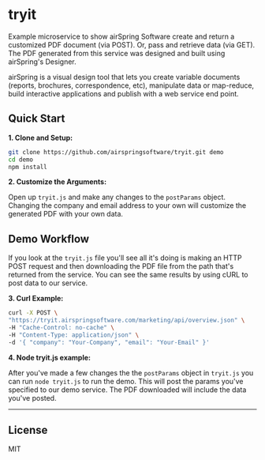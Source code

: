 # tryit

Example microservice to show airSpring Software create and return a customized PDF document (via POST).  Or, pass and retrieve data (via GET).  The PDF generated from this service was designed and built using airSpring's Designer.

airSpring is a visual design tool that lets you create variable documents (reports, brochures, correspondence, etc), manipulate data or map-reduce, build interactive applications and publish with a web service end point.

## Quick Start

**1. Clone and Setup:**

```sh
git clone https://github.com/airspringsoftware/tryit.git demo
cd demo
npm install
```

**2. Customize the Arguments:**

Open up `tryit.js` and make any changes to the `postParams` object.  Changing the
company and email address to your own will customize the generated PDF with
your own data.

## Demo Workflow

If you look at the `tryit.js` file you'll see all it's doing is making an HTTP POST request
and then downloading the PDF file from the path that's returned from the service.  You can
see the same results by using cURL to post data to our service.

**3. Curl Example:**

```sh
curl -X POST \
"https://tryit.airspringsoftware.com/marketing/api/overview.json" \
-H "Cache-Control: no-cache" \
-H "Content-Type: application/json" \
-d '{ "company": "Your-Company", "email": "Your-Email" }'
```

**4. Node tryit.js example:**

After you've made a few changes the the `postParams` object in `tryit.js` you
can run `node tryit.js` to run the demo.  This will post the params you've specified
to our demo service.  The PDF downloaded will include the data you've posted.


---
## License
MIT

